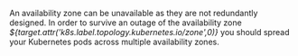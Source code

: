 An availability zone can be unavailable as they are not redundantly designed.
In order to survive an outage of the availability zone *${target.attr('k8s.label.topology.kubernetes.io/zone',0)}* you should spread your Kubernetes pods across multiple availability zones.
